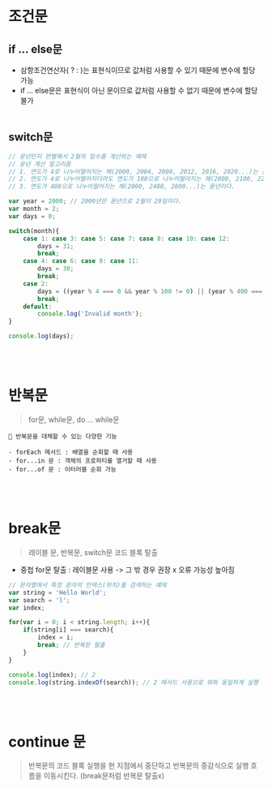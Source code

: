 # 조건문 
## if ... else문
+ 삼항조건연산자( ? : )는 표현식이므로 값처럼 사용할 수 있기 때문에 변수에 할당 가능
+ if ...  else문은 표현식이 아닌 문이므로 값처럼 사용할 수 없기 때문에 변수에 할당 불가
<br/><br/>
## switch문
```js
// 윤년인지 판별해서 2월의 일수를 계산하는 예제
// 윤년 계산 알고리즘
// 1. 연도가 4로 나누어떨어지는 해(2000, 2004, 2008, 2012, 2016, 2020...)는 윤년이다.
// 2. 연도가 4로 나누어떨어지더라도 연도가 100으로 나누어떨어지는 해(2000, 2100, 2200...)는 평년이다.
// 3. 연도가 400으로 나누어떨어지는 해(2000, 2400, 2800...)는 윤년이다.

var year = 2000; // 2000년은 윤년으로 2월이 29일이다.
var month = 2;
var days = 0;

switch(month){
    case 1: case 3: case 5: case 7: case 8: case 10: case 12:
        days = 31;
        break;
    case 4: case 6: case 9: case 11:
        days = 30;
        break;
    case 2:
        days = ((year % 4 === 0 && year % 100 != 0) || (year % 400 === 0)) ? 29 : 28;
        break;
    default:
        console.log('Invalid month');
}

console.log(days); 
```
<br/><br/>
# 반복문
> for문, while문, do ... while문
```
📔 반복문을 대체할 수 있는 다양한 기능

- forEach 메서드 : 배열을 순회할 때 사용
- for...in 문 : 객체의 프로퍼티를 열거할 때 사용
- for...of 문 : 이터러블 순회 가능
```
<br/><br/>
# break문
> 레이블 문, 반복문, switch문 코드 블록 탈출
+ 중첩 for문 탈출 : 레이블문 사용 -> 그 밖 경우 권장 x 오류 가능성 높아짐
```js
// 문자열에서 특정 문자의 인덱스(위치)를 검색하는 예제
var string = 'Hello World';
var search = 'l';
var index;

for(var i = 0; i < string.length; i++){
    if(string[i] === search){
        index = i;
        break; // 반복문 탈출
    }
}

console.log(index); // 2
console.log(string.indexOf(search)); // 2 메서드 사용으로 위와 동일하게 실행
```
<br/><br/>
# continue 문
> 반복문의 코드 블록 실행을 현 지점에서 중단하고 반복문의 증감식으로 실행 흐름을 이동시킨다. (break문처럼 반복문 탈출x)



  
  




